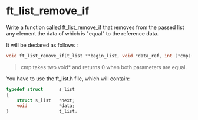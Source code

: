 # ft_list_remove_if

Write a function called ft_list_remove_if that removes from the
passed list any element the data of which is "equal" to the reference data.

It will be declared as follows :
``` c
void ft_list_remove_if(t_list **begin_list, void *data_ref, int (*cmp)());
```
>cmp takes two void* and returns 0 when both parameters are equal.

You have to use the ft_list.h file, which will contain:
```c
typedef struct      s_list
{
    struct s_list   *next;
    void            *data;
}                   t_list;
```